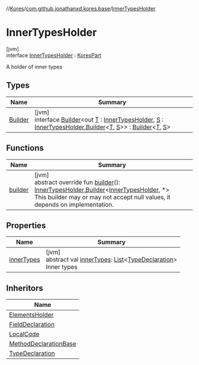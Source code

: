 //[Kores](../../../index.md)/[com.github.jonathanxd.kores.base](../index.md)/[InnerTypesHolder](index.md)

# InnerTypesHolder

[jvm]\
interface [InnerTypesHolder](index.md) : [KoresPart](../../com.github.jonathanxd.kores/-kores-part/index.md)

A holder of inner types

## Types

| Name | Summary |
|---|---|
| [Builder](-builder/index.md) | [jvm]<br>interface [Builder](-builder/index.md)<out [T](-builder/index.md) : [InnerTypesHolder](index.md), [S](-builder/index.md) : [InnerTypesHolder.Builder](-builder/index.md)<[T](-builder/index.md), [S](-builder/index.md)>> : [Builder](../../com.github.jonathanxd.kores.builder/-builder/index.md)<[T](-builder/index.md), [S](-builder/index.md)> |

## Functions

| Name | Summary |
|---|---|
| [builder](builder.md) | [jvm]<br>abstract override fun [builder](builder.md)(): [InnerTypesHolder.Builder](-builder/index.md)<[InnerTypesHolder](index.md), *><br>This builder may or may not accept null values, it depends on implementation. |

## Properties

| Name | Summary |
|---|---|
| [innerTypes](inner-types.md) | [jvm]<br>abstract val [innerTypes](inner-types.md): [List](https://kotlinlang.org/api/latest/jvm/stdlib/kotlin.collections/-list/index.html)<[TypeDeclaration](../-type-declaration/index.md)><br>Inner types |

## Inheritors

| Name |
|---|
| [ElementsHolder](../-elements-holder/index.md) |
| [FieldDeclaration](../-field-declaration/index.md) |
| [LocalCode](../-local-code/index.md) |
| [MethodDeclarationBase](../-method-declaration-base/index.md) |
| [TypeDeclaration](../-type-declaration/index.md) |
